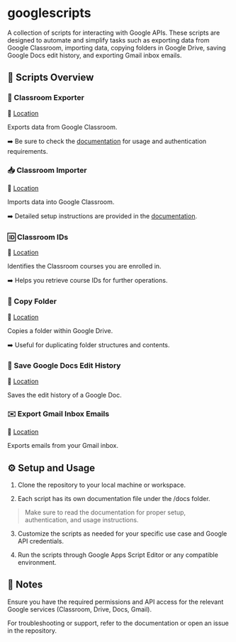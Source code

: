 # googlescripts

A collection of scripts for interacting with Google APIs. These scripts are designed to automate and simplify tasks such as exporting data from Google Classroom, importing data, copying folders in Google Drive, saving Google Docs edit history, and exporting Gmail inbox emails.

## 📜 Scripts Overview
### 🏫 Classroom Exporter

📍 [Location](/classroom/export/classroom-exporter.gs)

Exports data from Google Classroom.

➡️ Be sure to check the [documentation](/docs/classroom-exporter.md) for usage and authentication requirements.

### 📥 Classroom Importer

📍 [Location](/classroom/import/classroom-importer.gs)

Imports data into Google Classroom.

➡️ Detailed setup instructions are provided in the [documentation](/docs/classroom-importer.md).

### 🆔 Classroom IDs

📍 [Location](/classroom/courses-ids.gs)

Identifies the Classroom courses you are enrolled in.

➡️ Helps you retrieve course IDs for further operations.

### 📂 Copy Folder

📍 [Location](/drive/copy-folder.gs)

Copies a folder within Google Drive.

➡️ Useful for duplicating folder structures and contents.

### 📝 Save Google Docs Edit History

📍 [Location](/gdocs/save-edithistory.gs)

Saves the edit history of a Google Doc.


### ✉️ Export Gmail Inbox Emails

📍 [Location](/mail/exportinboxemails.gs)

Exports emails from your Gmail inbox.

## ⚙️ Setup and Usage

1. Clone the repository to your local machine or workspace.

2. Each script has its own documentation file under the /docs folder.

> Make sure to read the documentation for proper setup, authentication, and usage instructions.

3. Customize the scripts as needed for your specific use case and Google API credentials.

4. Run the scripts through Google Apps Script Editor or any compatible environment.

## 📝 Notes

Ensure you have the required permissions and API access for the relevant Google services (Classroom, Drive, Docs, Gmail).

For troubleshooting or support, refer to the documentation or open an issue in the repository.
